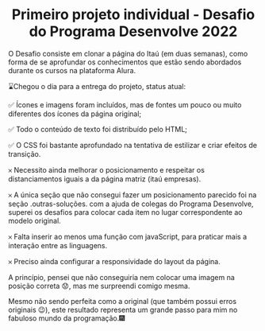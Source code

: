 <h1 align='center'>Primeiro projeto individual - Desafio do Programa Desenvolve 2022 </h1>

O Desafio consiste em clonar a página do Itaú (em duas semanas), como forma de se aprofundar os 
conhecimentos que estão sendo abordados durante os cursos na plataforma Alura.


⌛Chegou o dia para a entrega do projeto, status atual:

✅ Ícones e imagens foram incluídos, mas de fontes um pouco ou muito diferentes dos ícones da página original;

✅ Todo o conteúdo de texto foi distribuído pelo HTML; 

✅ O CSS foi bastante aprofundado na tentativa de estilizar e criar efeitos de transição.

𐄂 Necessito ainda melhorar o posicionamento e respeitar os distanciamentos iguais a da página matriz (itaú empresas).

𐄂 A única seção que não consegui fazer um posicionamento parecido foi na seção .outras-soluções.
com a ajuda de colegas do Programa Desenvolve, superei os desafios para colocar cada item no lugar correspondente ao modelo original.

𐄂 Falta inserir ao menos uma função com javaScript, para praticar mais a interação entre as linguagens.

𐄂 Preciso ainda configurar a responsividade do layout da página.

A princípio, pensei que não conseguiria nem colocar uma imagem na posição correta 😟, mas me surpreendi comigo mesma.

Mesmo não sendo perfeita como a original (que também possui erros originais 😉),
este resultado representa um grande passo para mim no fabuloso mundo da programação.🎆



